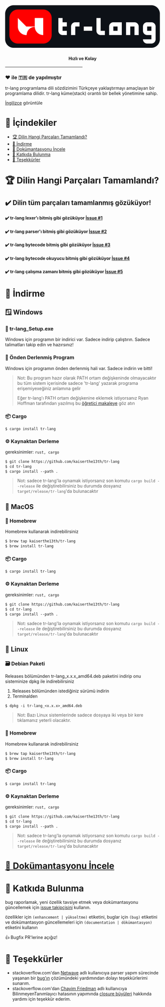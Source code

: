 # ![tr-lang](./img/logo/logo.png)
#### <center>Hızlı ve Kolay</center>
<hr style="width: 50%;">

### ❤️ ile 🇹🇷 de yapılmıştır

tr-lang programlama dili sözdizimini Türkçeye yaklaştırmayı amaçlayan bir programlama dilidir.
tr-lang küme(stack) orantılı bir bellek yönetimine sahip.

[İngilizce](README.md) görüntüle

# :triangular_flag_on_post: İçindekiler
- [🏆 Dilin Hangi Parçaları Tamamlandı?](#-dilin-hangi-parçaları-tamamlandı)
- [🚀 İndirme](#-i̇ndirme)
- [📖 Dokümantasyonu İncele](#-dok%C3%BCmantasyonu-i%CC%87ncele)
- [🤝 Katkıda Bulunma](#-katkıda-bulunma)
- [📜 Teşekkürler](#-teşekkürler)

# 🏆 Dilin Hangi Parçaları Tamamlandı?


## ✔️ Dilin tüm parçaları tamamlanmış gözüküyor!

#### ✔️ tr-lang lexer'ı bitmiş gibi gözüküyor [İssue #1](https://github.com/kaiserthe13th/tr-lang/issues/1#issue-1027652152)<br>
#### ✔️ tr-lang parser'ı bitmiş gibi gözüküyor [İssue #2](https://github.com/kaiserthe13th/tr-lang/issues/2#issue-1027660436)<br>
#### ✔️ tr-lang bytecode bitmiş gibi gözüküyor [İssue #3](https://github.com/kaiserthe13th/tr-lang/issues/3#issue-1027661753)<br>
#### ✔️ tr-lang bytecode okuyucu bitmiş gibi gözüküyor [İssue #4](https://github.com/kaiserthe13th/tr-lang/issues/4#issue-1027663331)<br>
#### ✔️ tr-lang çalışma zamanı bitmiş gibi gözüküyor [İssue #5](https://github.com/kaiserthe13th/tr-lang/issues/5#issue-1027665033)<br>

# 🚀 İndirme

## 🪟 Windows

### 📇 tr-lang_Setup.exe
Windows için programın bir indirici var.
Sadece indirip çalıştırın.
Sadece talimatları takip edin ve hazırsınız!

### 📇 Önden Derlenmiş Program
Windows için programın önden derlenmiş hali var.
Sadece indirin ve bitti!
> Not: Bu program hazır olarak PATH ortam değişkeninde olmayacaktır
> bu tüm sistem içerisinde sadece 'tr-lang' yazarak programa erişemiyexeğiniz anlamına gelir
>
> Eğer tr-lang'ı PATH ortam değişkenine eklemek istiyorsanız Ryan Hoffman tarafından yazılmış bu [öğretici makaleye](https://www.architectryan.com/2018/03/17/add-to-the-path-on-windows-10/) göz atın

### 📦 Cargo
```console
$ cargo install tr-lang
```

### ⚙️ Kaynaktan Derleme
gereksinimler: `rust, cargo`
```console
$ git clone https://github.com/kaiserthe13th/tr-lang
$ cd tr-lang
$ cargo install --path .
```
> Not: sadece tr-lang'la oynamak istiyorsanız son komutu `cargo build --release` ile değiştirebilirsiniz
> bu durumda dosyanız `target/release/tr-lang`'da bulunacaktır

## 🍎 MacOS

### 🍺 Homebrew
Homebrew kullanarak indirebilirsiniz
```console
$ brew tap kaiserthe13th/tr-lang
$ brew install tr-lang
```

### 📦 Cargo
```console
$ cargo install tr-lang
```

### ⚙️ Kaynaktan Derleme
gereksinimler: `rust, cargo`
```console
$ git clone https://github.com/kaiserthe13th/tr-lang
$ cd tr-lang
$ cargo install --path .
```
> Not: sadece tr-lang'la oynamak istiyorsanız son komutu `cargo build --release` ile değiştirebilirsiniz
> bu durumda dosyanız `target/release/tr-lang`'da bulunacaktır

## 🐧 Linux

### 🗃️ Debian Paketi
Releases bölümünden tr-lang_x.x.x_amd64.deb paketini indirip onu sisteminize dpkg ile indirebilirsiniz

1. Releases bölümünden istediğiniz sürümü indirin
2. Terminalden
```console
$ dpkg -i tr-lang_<x.x.x>_amd64.deb
```
> Not: Bazı Linux sistemlerinde sadece dosyaya iki veya bir kere tıklamanız yeterli olacaktır.

### 🍺 Homebrew
Homebrew kullanarak indirebilirsiniz
```console
$ brew tap kaiserthe13th/tr-lang
$ brew install tr-lang
```

### 📦 Cargo
```console
$ cargo install tr-lang
```

### ⚙️ Kaynaktan Derleme
gereksinimler: `rust, cargo`
```console
$ git clone https://github.com/kaiserthe13th/tr-lang
$ cd tr-lang
$ cargo install --path .
```
> Not: sadece tr-lang'la oynamak istiyorsanız son komutu `cargo build --release` ile değiştirebilirsiniz
> bu durumda dosyanız `target/release/tr-lang`'da bulunacaktır

# [📖 Dokümantasyonu İncele](https://tr-lang-docs.netlify.app/türkçe)

# 🤝 Katkıda Bulunma
bug raporlamak, yeni özellik tavsiye etmek veya dokümantasyonu güncellemek için [issue takipçisini](https://github.com/kaiserthe13th/tr-lang/issues) kullanın.

özellikler için <span class="tag">`(enhancement | yükseltme)`</span> etiketini, buglar için <span class="tag">`(bug)`</span> etiketini ve dokümantasyon güncellemeleri için <span class="tag">`(documentation | dökümantasyon)`</span> etiketini kullanın

👍 Bugfix PR'lerine açığız!

# 📜 Teşekkürler

- stackoverflow.com'dan [Netwave](https://stackoverflow.com/users/1695172/netwave) adlı kullanıcıya parser yapım sürecinde yaşanan bir [bug'ın](https://stackoverflow.com/questions/69635458/pattern-matching-does-not-allow-me-to-change-values/69636181#69636181) çözümündeki yardımından dolayı teşekkürlerimi sunarım.
- stackoverflow.com'dan [Chayim Friedman](https://stackoverflow.com/users/7884305/chayim-friedman) adlı kullanıcıya BilinmeyenTanımlayıcı hatasının yapımında [closure büyüleri](https://stackoverflow.com/questions/70053866/rust-cloning-hashmapstring-object-without-moving-into-closure-solved) hakkında yardımı için teşekkür ederim.

